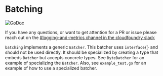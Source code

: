 # Batching
[![GoDoc][go-doc-badge]][go-doc]

If you have any questions, or want to get attention for a PR or issue please reach out on the [#logging-and-metrics channel in the cloudfoundry slack](https://cloudfoundry.slack.com/archives/CUW93AF3M)

`batching` implements a generic `Batcher`. This batcher uses `interface{}` and
should not be used directly. It should be specialized by creating a type that
embeds `Batcher` but accepts concrete types. See `ByteBatcher` for an example
of specializing the `Batcher`. Also, see `example_test.go` for an example of
how to use a specialized batcher.

[go-doc-badge]:             https://godoc.org/code.cloudfoundry.org/go-batching?status.svg
[go-doc]:                   https://godoc.org/code.cloudfoundry.org/go-batching

